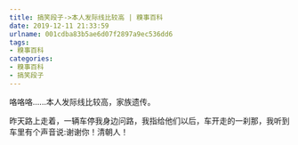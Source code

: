 ```yaml
---
title: 搞笑段子->本人发际线比较高 | 糗事百科
date: 2019-12-11 21:33:59
urlname: 001cdba83b5ae6d07f2897a9ec536dd6
tags: 
- 糗事百科
categories:
- 糗事百科
- 搞笑段子
---
```

咯咯咯......本人发际线比较高，家族遗传。

昨天路上走着，一辆车停我身边问路，我指给他们以后，车开走的一刹那，我听到车里有个声音说:谢谢你！清朝人！


